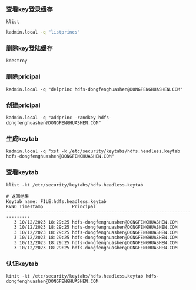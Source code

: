 ### 查看key登录缓存

```
klist
```

```bash
kadmin.local -q "listprincs"
```

###  删除key登陆缓存

```
kdestroy
```

### 删除pricipal

```
kadmin.local -q "delprinc hdfs-dongfenghuashen@DONGFENGHUASHEN.COM"
```

### 创建pricipal

```
kadmin.local -q "addprinc -randkey hdfs-dongfenghuashen@DONGFENGHUASHEN.COM"
```

### 生成keytab

```
kadmin.local -q "xst -k /etc/security/keytabs/hdfs.headless.keytab hdfs-dongfenghuashen@DONGFENGHUASHEN.COM"
```

### 查看keytab

```
klist -kt /etc/security/keytabs/hdfs.headless.keytab

# 返回结果
Keytab name: FILE:hdfs.headless.keytab
KVNO Timestamp           Principal
---- ------------------- ------------------------------------------------------
   3 10/12/2023 18:29:25 hdfs-dongfenghuashen@DONGFENGHUASHEN.COM
   3 10/12/2023 18:29:25 hdfs-dongfenghuashen@DONGFENGHUASHEN.COM
   3 10/12/2023 18:29:25 hdfs-dongfenghuashen@DONGFENGHUASHEN.COM
   3 10/12/2023 18:29:25 hdfs-dongfenghuashen@DONGFENGHUASHEN.COM
   3 10/12/2023 18:29:25 hdfs-dongfenghuashen@DONGFENGHUASHEN.COM
   3 10/12/2023 18:29:25 hdfs-dongfenghuashen@DONGFENGHUASHEN.COM
```

### 认证keytab

```
kinit -kt /etc/security/keytabs/hdfs.headless.keytab hdfs-dongfenghuashen@DONGFENGHUASHEN.COM
```







